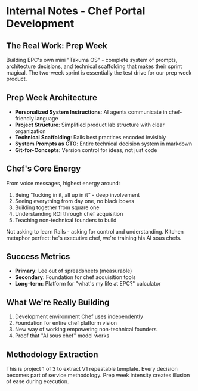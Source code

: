 # Internal Notes - Chef Portal Development

## The Real Work: Prep Week
Building EPC's own mini "Takuma OS" - complete system of prompts, architecture decisions, and technical scaffolding that makes their sprint magical. The two-week sprint is essentially the test drive for our prep week product.

## Prep Week Architecture
- **Personalized System Instructions**: AI agents communicate in chef-friendly language
- **Project Structure**: Simplified product lab structure with clear organization
- **Technical Scaffolding**: Rails best practices encoded invisibly
- **System Prompts as CTO**: Entire technical decision system in markdown
- **Git-for-Concepts**: Version control for ideas, not just code

## Chef's Core Energy
From voice messages, highest energy around:
1. Being "fucking in it, all up in it" - deep involvement
2. Seeing everything from day one, no black boxes
3. Building together from square one
4. Understanding ROI through chef acquisition
5. Teaching non-technical founders to build

Not asking to learn Rails - asking for control and understanding. Kitchen metaphor perfect: he's executive chef, we're training his AI sous chefs.

## Success Metrics
- **Primary**: Lee out of spreadsheets (measurable)
- **Secondary**: Foundation for chef acquisition tools
- **Long-term**: Platform for "what's my life at EPC?" calculator

## What We're Really Building
1. Development environment Chef uses independently
2. Foundation for entire chef platform vision
3. New way of working empowering non-technical founders
4. Proof that "AI sous chef" model works

## Methodology Extraction
This is project 1 of 3 to extract V1 repeatable template. Every decision becomes part of service methodology. Prep week intensity creates illusion of ease during execution.